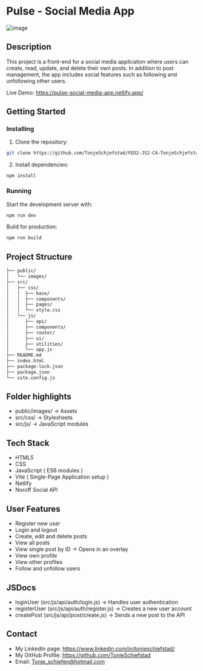 # Pulse - Social Media App
![image]([link](https://www.imghippo.com/i/ILd5513zj.png))

## Description
This project is a front-end for a social media application where users can create, read, update, and delete their own posts. In addition to post management, the app includes social features such as following and unfollowing other users.

Live Demo: https://pulse-social-media-app.netlify.app/

## Getting Started
### Installing
1. Clone the repository:

```bash
git clone https://github.com/TonjeSchjefstad/FED2-JS2-CA-TonjeSchjefstad.git
```

2. Install dependencies:

```
npm install
```

### Running

Start the development server with:

```bash
npm run dev
```

Build for production:
```bash
npm run build
```

## Project Structure
```bash
├── public/
│   └── images/
├── src/
│   ├── css/
│   │  ├── base/ 
│   │  ├── components/
│   │  ├── pages/
│   │  └── style.css
│   └── js/
│      ├── api/
│      ├── components/
│      ├── router/
│      ├── ui/
│      ├── utilities/
│      └── app.js
├── README.md
├── index.html
├── package-lock.json
├── package.json
└── vite.config.js
```

## Folder highlights
- public/images/ → Assets
- src/css/ → Stylesheets
- src/js/ → JavaScript modules

## Tech Stack
- HTML5
- CSS
- JavaScript ( ES6 modules )
- Vite ( Single-Page Application setup )
- Netlify
- Noroff Social API

## User Features
- Register new user
- Login and logout
- Create, edit and delete posts
- View all posts
- View single post by ID → Opens in an overlay
- View own profile
- View other profiles
- Follow and unfollow users

## JSDocs
- loginUser (src/js/api/auth/login.js) → Handles user authentication
- registerUser (src/js/api/auth/register.js) → Creates a new user account
- createPost (src/js/api/post/create.js) → Sends a new post to the API

## Contact
- My LinkedIn page: https://www.linkedin.com/in/tonjeschjefstad/
- My GitHub Profile: https://github.com/TonjeSchjefstad
- Email: Tonje_schjefen@hotmail.com
  
  
